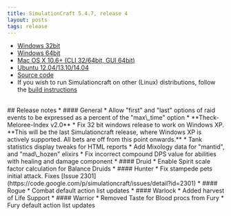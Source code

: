 ```yaml
---
title: SimulationCraft 5.4.7, release 4
layout: posts
tags: release
---
```

* [Windows 32bit](http://downloads.simulationcraft.org/simc-547-4-win32.zip)
* [Windows 64bit](http://downloads.simulationcraft.org/simc-547-4-win64.zip)
* [Mac OS X 10.6+ (CLI 32/64bit, GUI 64bit)](http://downloads.simulationcraft.org/simc-547-4-osx-x86.dmg)
* [Ubuntu 12.04/13.10/14.04](https://launchpad.net/~simulationcraft/+archive/simulationcraft)
* [Source code](http://downloads.simulationcraft.org/simc-547-4-source.zip)
* If you wish to run Simulationcraft on other (Linux) distributions, follow the [build instructions](http://code.google.com/p/simulationcraft/wiki/HowToBuild)
<br>
## Release notes
* #### General
    * Allow "first" and "last" options of raid events to be expressed as a percent of the "max\_time" option
    * **Theck-Meloree-Index v2.0**
    * Fix 32 bit windows release to work on Windows XP. **This will be the last Simulationcraft release, where Windows XP is actively supported. All bets are off from this point onwards.**
    * Tank statistics display tweaks for HTML reports
    * Add Mixology data for "mantid", and "mad\_hozen" elixirs
    * Fix incorrect compound DPS value for abilities with healing and damage component
* #### Druid
    * Enable Spirit scale factor calculation for Balance Druids
* #### Hunter
    * Fix stampede pets initial attack. Fixes [Issue 2301](https://code.google.com/p/simulationcraft/issues/detail?id=2301)
* #### Rogue
    * Combat default action list updates
* #### Warlock
    * Added harvest of Life Support
* #### Warrior
    * Removed Taste for Blood procs from Fury
    * Fury default action list updates

